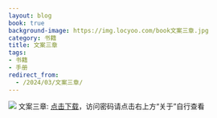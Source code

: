 ```yaml
---
layout: blog
book: true
background-image: https://img.locyoo.com/book文案三章.jpg
category: 书籍
title: 文案三章
tags:
- 书籍
- 手册
redirect_from:
  - /2024/03/文案三章/
---
```

![](https://img.locyoo.com/book文案三章.jpg)
文案三章: <a name = "ref1" href="https://url18.ctfile.com/f/50983618-1319974042-826f98?p=3619">点击下载</a>，访问密码请点击右上方“关于”自行查看